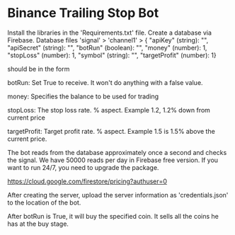 # Binance Trailing Stop Bot

Install the libraries in the 'Requirements.txt' file.
Create a database via Firebase.
Database files 'signal' > 'channel1' > {
"apiKey" (string): "",
"apiSecret" (string): "",
"botRun" (boolean): "",
"money" (number): 1,
"stopLoss" (number): 1,
"symbol" (string): "",
"targetProfit" (number): 1}

should be in the form

botRun: Set True to receive. It won't do anything with a false value.

money: Specifies the balance to be used for trading

stopLoss: The stop loss rate. % aspect. Example 1.2, 1.2% down from current price

targetProfit: Target profit rate. % aspect. Example 1.5 is 1.5% above the current price.

The bot reads from the database approximately once a second and checks the signal. We have 50000 reads per day in Firebase free version. If you want to run 24/7, you need to upgrade the package.

https://cloud.google.com/firestore/pricing?authuser=0

After creating the server, upload the server information as 'credentials.json' to the location of the bot.

After botRun is True, it will buy the specified coin.
It sells all the coins he has at the buy stage.
